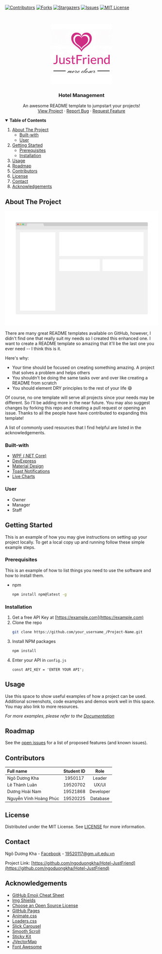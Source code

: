 
<!--
*** Thanks for checking out the Best-README-Template. If you have a suggestion
*** that would make this better, please fork the repo and create a pull request
*** or simply open an issue with the tag "enhancement".
*** Thanks again! Now go create something AMAZING! :D
-->



<!-- PROJECT SHIELDS -->
<!--
*** I'm using markdown "reference style" links for readability.
*** Reference links are enclosed in brackets [ ] instead of parentheses ( ).
*** See the bottom of this document for the declaration of the reference variables
*** for contributors-url, forks-url, etc. This is an optional, concise syntax you may use.
*** https://www.markdownguide.org/basic-syntax/#reference-style-links
-->
[![Contributors][contributors-shield]][contributors-url]
[![Forks][forks-shield]][forks-url]
[![Stargazers][stars-shield]][stars-url]
[![Issues][issues-shield]][issues-url]
[![MIT License][license-shield]][license-url]



<!-- PROJECT LOGO -->
<br />
<p align="center">
  <a href="https://github.com/ngoduongkha/Hotel-JustFriend">
    <img src="images/logo.jpg" alt="Logo" width="200" height="200">
  </a>

  <h3 align="center">Hotel Management</h3>

  <p align="center">
    An awesome README template to jumpstart your projects!
    </a>
    <br />
    <a href="https://github.com/ngoduongkha/Hotel-JustFriend">View Project</a>
    ·
    <a href="https://github.com/ngoduongkha/Hotel-JustFriend/issues">Report Bug</a>
    ·
    <a href="github.com/ngoduongkha/Hotel-JustFriend/issues">Request Feature</a>
  </p>
</p>



<!-- TABLE OF CONTENTS -->
<details open="open">
  <summary><b>Table of Contents</b></summary>
  <ol>
    <li>
      <a href="#about-the-project">About The Project</a>
      <ul>
        <li><a href="#built-with">Built-with</a></li>
        <li><a href="#user">User</a></li>
      </ul>
    </li>
    <li>
      <a href="#getting-started">Getting Started</a>
      <ul>
        <li><a href="#prerequisites">Prerequisites</a></li>
        <li><a href="#installation">Installation</a></li>
      </ul>
    </li>
    <li><a href="#usage">Usage</a></li>
    <li><a href="#roadmap">Roadmap</a></li>
    <li><a href="#contributors">Contributors</a></li>
    <li><a href="#license">License</a></li>
    <li><a href="#contact">Contact</a></li>
    <li><a href="#acknowledgements">Acknowledgements</a></li>
  </ol>
</details>



<!-- ABOUT THE PROJECT -->
## About The Project

![Product Name Screen Shot][product-screenshot]

There are many great README templates available on GitHub, however, I didn't find one that really suit my needs so I created this enhanced one. I want to create a README template so amazing that it'll be the last one you ever need -- I think this is it.

Here's why:
* Your time should be focused on creating something amazing. A project that solves a problem and helps others
* You shouldn't be doing the same tasks over and over like creating a README from scratch
* You should element DRY principles to the rest of your life :smile:

Of course, no one template will serve all projects since your needs may be different. So I'll be adding more in the near future. You may also suggest changes by forking this repo and creating a pull request or opening an issue. Thanks to all the people have have contributed to expanding this template!

A list of commonly used resources that I find helpful are listed in the acknowledgements.

### Built-with

* [WPF (.NET Core)](https://docs.microsoft.com/en-us/dotnet/desktop/wpf/?view=netdesktop-5.0)
* [DevExpress](https://www.devexpress.com/)
* [Material Design](http://materialdesigninxaml.net/)
* [Toast Notifications](https://github.com/rafallopatka/ToastNotifications)
* [Live Charts](https://lvcharts.net/)

### User

* Owner
* Manager
* Staff

<!-- GETTING STARTED -->
## Getting Started

This is an example of how you may give instructions on setting up your project locally.
To get a local copy up and running follow these simple example steps.

### Prerequisites

This is an example of how to list things you need to use the software and how to install them.
* npm
  ```sh
  npm install npm@latest -g
  ```

### Installation

1. Get a free API Key at [https://example.com](https://example.com)
2. Clone the repo
   ```sh
   git clone https://github.com/your_username_/Project-Name.git
   ```
3. Install NPM packages
   ```sh
   npm install
   ```
4. Enter your API in `config.js`
   ```JS
   const API_KEY = 'ENTER YOUR API';
   ```



<!-- USAGE EXAMPLES -->
## Usage

Use this space to show useful examples of how a project can be used. Additional screenshots, code examples and demos work well in this space. You may also link to more resources.

_For more examples, please refer to the [Documentation](https://example.com)_



<!-- ROADMAP -->
## Roadmap

See the [open issues](https://github.com/ngoduongkha/Hotel-JustFriend/issues) for a list of proposed features (and known issues).



<!-- CONTRIBUTING -->
## Contributors

|     Full name               | Student ID |     Role    |
|   :---                      |   :----:   |    :---:    |
|   Ngô Dương Kha             |  1950117   |  Leader     |
|   Lê Thành Luân             |  19520702  |  UX/UI      |
|   Dương Hoài Nam            |  19521868  |  Developer  |
|   Nguyễn Vĩnh Hoàng Phúc    |  19520225  |  Database   |

<!-- LICENSE -->
## License

Distributed under the MIT License. See [LICENSE](https://github.com/ngoduongkha/Hotel-JustFriend/blob/master/LICENSE) for more information.
<!-- CONTACT -->
## Contact

Ngô Dương Kha - [Facebook](https://facebook.com/ngoduongkha) - <19520117@gm.uit.edu.vn>

Project Link: [https://github.com/ngoduongkha/Hotel-JustFriend](https://github.com/ngoduongkha/Hotel-JustFriend)



<!-- ACKNOWLEDGEMENTS -->
## Acknowledgements
* [GitHub Emoji Cheat Sheet](https://www.webpagefx.com/tools/emoji-cheat-sheet)
* [Img Shields](https://shields.io)
* [Choose an Open Source License](https://choosealicense.com)
* [GitHub Pages](https://pages.github.com)
* [Animate.css](https://daneden.github.io/animate.css)
* [Loaders.css](https://connoratherton.com/loaders)
* [Slick Carousel](https://kenwheeler.github.io/slick)
* [Smooth Scroll](https://github.com/cferdinandi/smooth-scroll)
* [Sticky Kit](http://leafo.net/sticky-kit)
* [JVectorMap](http://jvectormap.com)
* [Font Awesome](https://fontawesome.com)





<!-- MARKDOWN LINKS & IMAGES -->
<!-- https://www.markdownguide.org/basic-syntax/#reference-style-links -->
[contributors-shield]: https://img.shields.io/github/contributors/ngoduongkha/Hotel-JustFriend.svg?style=for-the-badge
[contributors-url]: https://github.com/ngoduongkha/Hotel-JustFriend/graphs/contributors
[forks-shield]: https://img.shields.io/github/forks/ngoduongkha/Hotel-JustFriend.svg?style=for-the-badge
[forks-url]: https://github.com/ngoduongkha/Hotel-JustFriend/network/members
[stars-shield]: https://img.shields.io/github/stars/ngoduongkha/Hotel-JustFriend.svg?style=for-the-badge
[stars-url]: https://github.com/ngoduongkha/Hotel-JustFriend/stargazers
[issues-shield]: https://img.shields.io/github/issues/ngoduongkha/Hotel-JustFriend.svg?style=for-the-badge
[issues-url]: https://github.com/ngoduongkha/Hotel-JustFriend/issues
[license-shield]: https://img.shields.io/github/license/ngoduongkha/Hotel-JustFriend.svg?style=for-the-badge
[license-url]: https://github.com/ngoduongkha/Hotel-JustFriend/blob/master/LICENSE.txt
[product-screenshot]: images/screenshot.png